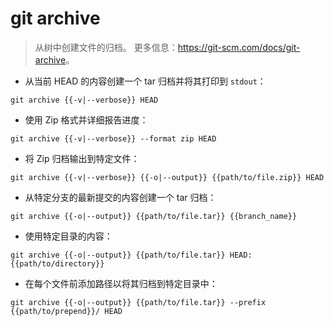 # git archive

> 从树中创建文件的归档。
> 更多信息：<https://git-scm.com/docs/git-archive>。

- 从当前 HEAD 的内容创建一个 tar 归档并将其打印到 `stdout`：

`git archive {{-v|--verbose}} HEAD`

- 使用 Zip 格式并详细报告进度：

`git archive {{-v|--verbose}} --format zip HEAD`

- 将 Zip 归档输出到特定文件：

`git archive {{-v|--verbose}} {{-o|--output}} {{path/to/file.zip}} HEAD`

- 从特定分支的最新提交的内容创建一个 tar 归档：

`git archive {{-o|--output}} {{path/to/file.tar}} {{branch_name}}`

- 使用特定目录的内容：

`git archive {{-o|--output}} {{path/to/file.tar}} HEAD:{{path/to/directory}}`

- 在每个文件前添加路径以将其归档到特定目录中：

`git archive {{-o|--output}} {{path/to/file.tar}} --prefix {{path/to/prepend}}/ HEAD`